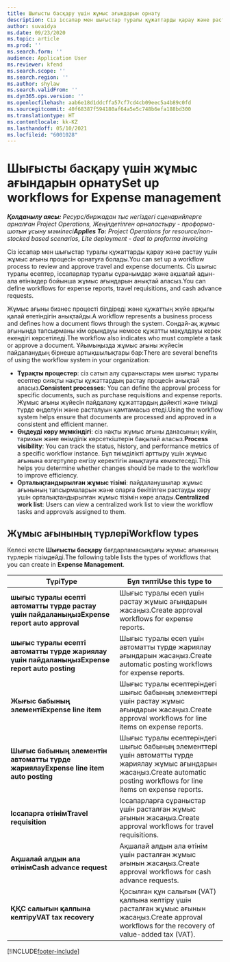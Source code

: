 ```yaml
---
title: Шығысты басқару үшін жұмыс ағындарын орнату
description: Сіз іссапар мен шығыстар туралы құжаттарды қарау және растау үшін пайдаланылатын жұмыс ағыны процесін орнатуға болады.
author: suvaidya
ms.date: 09/23/2020
ms.topic: article
ms.prod: ''
ms.search.form: ''
audience: Application User
ms.reviewer: kfend
ms.search.scope: ''
ms.search.region: ''
ms.author: shylaw
ms.search.validFrom: ''
ms.dyn365.ops.version: ''
ms.openlocfilehash: aab6e18d1ddcffa57cf7cd4cb09eec5a4b89c0fd
ms.sourcegitcommit: 40f68387f594180af64a5e5c748b6efa188bd300
ms.translationtype: HT
ms.contentlocale: kk-KZ
ms.lasthandoff: 05/10/2021
ms.locfileid: "6001028"
---
```

# <a name="set-up-workflows-for-expense-management"></a><span data-ttu-id="56e8a-103">Шығысты басқару үшін жұмыс ағындарын орнату</span><span class="sxs-lookup"><span data-stu-id="56e8a-103">Set up workflows for Expense management</span></span>

<span data-ttu-id="56e8a-104">_**Қолданылу аясы:** Ресурс/биржадан тыс негіздегі сценарийлерге арналған Project Operations, Жеңілдетілген орналастыру - проформа-шотын ұсыну мәмілесі_</span><span class="sxs-lookup"><span data-stu-id="56e8a-104">_**Applies To:** Project Operations for resource/non-stocked based scenarios, Lite deployment - deal to proforma invoicing_</span></span>

<span data-ttu-id="56e8a-105">Сіз іссапар мен шығыстар туралы құжаттарды қарау және растау үшін жұмыс ағыны процесін орнатуға болады.</span><span class="sxs-lookup"><span data-stu-id="56e8a-105">You can set up a workflow process to review and approve travel and expense documents.</span></span> <span data-ttu-id="56e8a-106">Сіз шығыс туралы есептер, іссапарлар туралы сұранымдар және ақшалай адын-ала өтінімдер бойынша жұмыс ағындарын анықтай аласыз.</span><span class="sxs-lookup"><span data-stu-id="56e8a-106">You can define workflows for expense reports, travel requisitions, and cash advance requests.</span></span>

<span data-ttu-id="56e8a-107">Жұмыс ағыны бизнес процесті білдіреді және құжаттың жүйе арқылы қалай өтетіндігін анықтайды.</span><span class="sxs-lookup"><span data-stu-id="56e8a-107">A workflow represents a business process and defines how a document flows through the system.</span></span> <span data-ttu-id="56e8a-108">Сондай-ақ жұмыс ағынында тапсырманы кім орындауы немесе құжатты мақұлдауы керек екендігі көрсетіледі.</span><span class="sxs-lookup"><span data-stu-id="56e8a-108">The workflow also indicates who must complete a task or approve a document.</span></span> <span data-ttu-id="56e8a-109">Ұйымыңызда жұмыс ағыны жүйесін пайдаланудың бірнеше артықшылықтары бар:</span><span class="sxs-lookup"><span data-stu-id="56e8a-109">There are several benefits of using the workflow system in your organization:</span></span>

- <span data-ttu-id="56e8a-110">**Тұрақты процестер**: сіз сатып алу сұраныстары мен шығыс туралы есептер сияқты нақты құжаттардың растау процесін анықтай аласыз.</span><span class="sxs-lookup"><span data-stu-id="56e8a-110">**Consistent processes**: You can define the approval process for specific documents, such as purchase requisitions and expense reports.</span></span> <span data-ttu-id="56e8a-111">Жұмыс ағыны жүйесін пайдалану құжаттардың дәйекті және тиімді түрде өңделуін және расталуын қамтамасыз етеді.</span><span class="sxs-lookup"><span data-stu-id="56e8a-111">Using the workflow system helps ensure that documents are processed and approved in a consistent and efficient manner.</span></span>
- <span data-ttu-id="56e8a-112">**Өңдеуді көру мүмкіндігі**: сіз нақты жұмыс ағыны данасының күйін, тарихын және өнімділік көрсеткіштерін бақылай аласыз.</span><span class="sxs-lookup"><span data-stu-id="56e8a-112">**Process visibility**: You can track the status, history, and performance metrics of a specific workflow instance.</span></span> <span data-ttu-id="56e8a-113">Бұл тиімділікті арттыру үшін жұмыс ағынына өзгертулер енгізу керектігін анықтауға көмектеседі.</span><span class="sxs-lookup"><span data-stu-id="56e8a-113">This helps you determine whether changes should be made to the workflow to improve efficiency.</span></span>
- <span data-ttu-id="56e8a-114">**Орталықтандырылған жұмыс тізімі**: пайдаланушылар жұмыс ағынының тапсырмаларын және оларға бекітілген растауды көру үшін орталықтандырылған жұмыс тізімін көре алады.</span><span class="sxs-lookup"><span data-stu-id="56e8a-114">**Centralized work list**: Users can view a centralized work list to view the workflow tasks and approvals assigned to them.</span></span> 

## <a name="workflow-types"></a><span data-ttu-id="56e8a-115">Жұмыс ағынының түрлері</span><span class="sxs-lookup"><span data-stu-id="56e8a-115">Workflow types</span></span>

<span data-ttu-id="56e8a-116">Келесі кесте **Шығысты басқару** бағдарламасындағы жұмыс ағынының түрлерін тізімдейді.</span><span class="sxs-lookup"><span data-stu-id="56e8a-116">The following table lists the types of workflows that you can create in **Expense Management**.</span></span>


|              <span data-ttu-id="56e8a-117"><strong>Түрі</strong></span><span class="sxs-lookup"><span data-stu-id="56e8a-117"><strong>Type</strong></span></span>              |                   <span data-ttu-id="56e8a-118"><strong>Бұл типті</strong></span><span class="sxs-lookup"><span data-stu-id="56e8a-118"><strong>Use this type to</strong></span></span>                   |
|-------------------------------------------------|-----------------------------------------------------------------------|
|   <span data-ttu-id="56e8a-119"><strong>шығыс туралы есепті автоматты түрде растау үшін пайдаланыңыз</strong></span><span class="sxs-lookup"><span data-stu-id="56e8a-119"><strong>Expense report auto approval</strong></span></span> |            <span data-ttu-id="56e8a-120">Шығыс туралы есеп үшін растау жұмыс ағындарын жасаңыз.</span><span class="sxs-lookup"><span data-stu-id="56e8a-120">Create approval workflows for expense reports.</span></span>             |
|  <span data-ttu-id="56e8a-121"><strong>шығыс туралы есепті автоматты түрде жариялау үшін пайдаланыңыз</strong></span><span class="sxs-lookup"><span data-stu-id="56e8a-121"><strong>Expense report auto posting</strong></span></span>   |        <span data-ttu-id="56e8a-122">Шығыс туралы есеп үшін автоматты түрде жариялау ағындарын жасаңыз.</span><span class="sxs-lookup"><span data-stu-id="56e8a-122">Create automatic posting workflows for expense reports.</span></span>        |
|       <span data-ttu-id="56e8a-123"><strong>Жығыс бабының элементі</strong></span><span class="sxs-lookup"><span data-stu-id="56e8a-123"><strong>Expense line item</strong></span></span>        |     <span data-ttu-id="56e8a-124">Шығыс туралы есептеріндегі шығыс бабының элементтері үшін растау жұмыс ағындарын жасаңыз.</span><span class="sxs-lookup"><span data-stu-id="56e8a-124">Create approval workflows for line items on expense reports.</span></span>      |
| <span data-ttu-id="56e8a-125"><strong>Шығыс бабының элементін автоматты түрде жариялау</strong></span><span class="sxs-lookup"><span data-stu-id="56e8a-125"><strong>Expense line item auto posting</strong></span></span> | <span data-ttu-id="56e8a-126">Шығыс туралы есептеріндегі шығыс бабының элементтері үшін автоматты түрде жариялау жұмыс ағындарын жасаңыз.</span><span class="sxs-lookup"><span data-stu-id="56e8a-126">Create automatic posting workflows for line items on expense reports.</span></span> |
|       <span data-ttu-id="56e8a-127"><strong>Іссапарға өтінім</strong></span><span class="sxs-lookup"><span data-stu-id="56e8a-127"><strong>Travel requisition</strong></span></span>       |          <span data-ttu-id="56e8a-128">Іссапарларға сұраныстар үшін расталған жұмыс ағынын жасаңыз.</span><span class="sxs-lookup"><span data-stu-id="56e8a-128">Create approval workflows for travel requisitions.</span></span>           |
|      <span data-ttu-id="56e8a-129"><strong>Ақшалай алдын ала өтінім</strong></span><span class="sxs-lookup"><span data-stu-id="56e8a-129"><strong>Cash advance request</strong></span></span>      |         <span data-ttu-id="56e8a-130">Ақшалай алдын ала өтінім үшін расталған жұмыс ағынын жасаңыз.</span><span class="sxs-lookup"><span data-stu-id="56e8a-130">Create approval workflows for cash advance requests.</span></span>          |
|        <span data-ttu-id="56e8a-131"><strong>ҚҚС салығын қалпына келтіру</strong></span><span class="sxs-lookup"><span data-stu-id="56e8a-131"><strong>VAT tax recovery</strong></span></span>        | <span data-ttu-id="56e8a-132">Қосылған құн салығын (VAT) қалпына келтіру үшін расталған жұмыс ағынын жасаңыз.</span><span class="sxs-lookup"><span data-stu-id="56e8a-132">Create approval workflows for the recovery of value-added tax (VAT).</span></span>  |


[!INCLUDE[footer-include](../includes/footer-banner.md)]